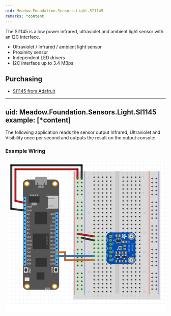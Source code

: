 ```yaml
---
uid: Meadow.Foundation.Sensors.Light.SI1145
remarks: *content
---
```


The SI1145 is a low power infrared, ultraviolet and ambient light sensor with an I2C interface.

* Ultraviolet / Infrared / ambient light sensor
* Proximity sensor
* Independent LED drivers
* I2C interface up to 3.4 MBps

## Purchasing

* [SI1145 from Adafruit](https://www.adafruit.com/product/1777)

---
uid: Meadow.Foundation.Sensors.Light.SI1145
example: [*content]
---

The following application reads the sensor output Infrared, Ultraviolet and Visibility once per second and outputs the result on the output console:

### Example Wiring

![](../../API_Assets/Meadow.Foundation.Sensors.Light.SI1145/SI1145.svg)